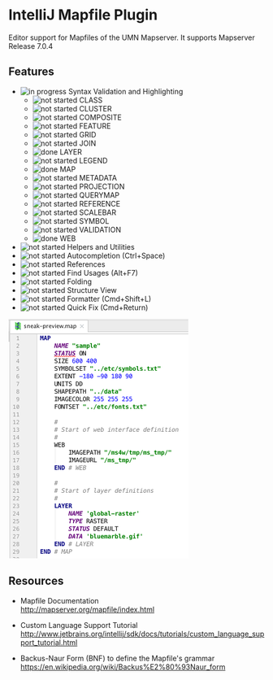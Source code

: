 # IntelliJ Mapfile Plugin

Editor support for Mapfiles of the UMN Mapserver. It supports Mapserver Release 7.0.4

## Features

* ![in progress](https://img.shields.io/badge/status-in%20progress-yellow.svg) Syntax Validation and Highlighting
  * ![not started](https://img.shields.io/badge/status-not%20started-lightgray.svg) CLASS
  * ![not started](https://img.shields.io/badge/status-not%20started-lightgray.svg) CLUSTER
  * ![not started](https://img.shields.io/badge/status-not%20started-lightgray.svg) COMPOSITE
  * ![not started](https://img.shields.io/badge/status-not%20started-lightgray.svg) FEATURE
  * ![not started](https://img.shields.io/badge/status-not%20started-lightgray.svg) GRID
  * ![not started](https://img.shields.io/badge/status-not%20started-lightgray.svg) JOIN
  * ![done](https://img.shields.io/badge/status-done-green.svg) LAYER
  * ![not started](https://img.shields.io/badge/status-not%20started-lightgray.svg) LEGEND
  * ![done](https://img.shields.io/badge/status-done-green.svg) MAP
  * ![not started](https://img.shields.io/badge/status-not%20started-lightgray.svg) METADATA
  * ![not started](https://img.shields.io/badge/status-not%20started-lightgray.svg) PROJECTION
  * ![not started](https://img.shields.io/badge/status-not%20started-lightgray.svg) QUERYMAP
  * ![not started](https://img.shields.io/badge/status-not%20started-lightgray.svg) REFERENCE
  * ![not started](https://img.shields.io/badge/status-not%20started-lightgray.svg) SCALEBAR
  * ![not started](https://img.shields.io/badge/status-not%20started-lightgray.svg) SYMBOL
  * ![not started](https://img.shields.io/badge/status-not%20started-lightgray.svg) VALIDATION
  * ![done](https://img.shields.io/badge/status-done-green.svg) WEB
* ![not started](https://img.shields.io/badge/status-not%20started-lightgray.svg) Helpers and Utilities
* ![not started](https://img.shields.io/badge/status-not%20started-lightgray.svg) Autocompletion (Ctrl+Space)
* ![not started](https://img.shields.io/badge/status-not%20started-lightgray.svg) References
* ![not started](https://img.shields.io/badge/status-not%20started-lightgray.svg) Find Usages (Alt+F7)
* ![not started](https://img.shields.io/badge/status-not%20started-lightgray.svg) Folding
* ![not started](https://img.shields.io/badge/status-not%20started-lightgray.svg) Structure View
* ![not started](https://img.shields.io/badge/status-not%20started-lightgray.svg) Formatter (Cmd+Shift+L)
* ![not started](https://img.shields.io/badge/status-not%20started-lightgray.svg) Quick Fix (Cmd+Return)
 
![very early state](resources/META-INF/sneak-preview-screenshot.png "very early state")

## Resources

* Mapfile Documentation<br/>
http://mapserver.org/mapfile/index.html

* Custom Language Support Tutorial<br/>
http://www.jetbrains.org/intellij/sdk/docs/tutorials/custom_language_support_tutorial.html

* Backus-Naur Form (BNF) to define the Mapfile's grammar<br/>
https://en.wikipedia.org/wiki/Backus%E2%80%93Naur_form